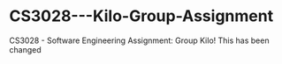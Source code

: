 # CS3028---Kilo-Group-Assignment
CS3028 - Software Engineering Assignment: Group Kilo! This has been changed
